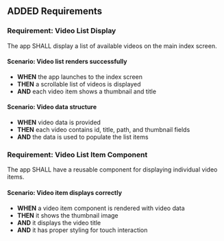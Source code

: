## ADDED Requirements
### Requirement: Video List Display
The app SHALL display a list of available videos on the main index screen.

#### Scenario: Video list renders successfully
- **WHEN** the app launches to the index screen
- **THEN** a scrollable list of videos is displayed
- **AND** each video item shows a thumbnail and title

#### Scenario: Video data structure
- **WHEN** video data is provided
- **THEN** each video contains id, title, path, and thumbnail fields
- **AND** the data is used to populate the list items

### Requirement: Video List Item Component
The app SHALL have a reusable component for displaying individual video items.

#### Scenario: Video item displays correctly
- **WHEN** a video item component is rendered with video data
- **THEN** it shows the thumbnail image
- **AND** it displays the video title
- **AND** it has proper styling for touch interaction